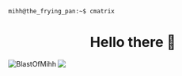 

<!--
**BlastOfMihh/BlastOfMihh** is a ✨ _special_ ✨ repository because its `README.md` (this file) appears on your GitHub profile.

Here are some ideas to get you started:

- 🔭 I’m currently working on ...
- 🌱 I’m currently learning ...
- 👯 I’m looking to collaborate on ...
- 🤔 I’m looking for help with ...
- 💬 Ask me about ...
- 📫 How to reach me: ...
- 😄 Pronouns: ...
- ⚡ Fun fact: ...
-->

```console
mihh@the_frying_pan:~$ cmatrix
```

<h1 align="center"> Hello there 👋 </h1>

<img align="left" src="https://github-readme-stats.vercel.app/api/top-langs?username=BlastOfMihh&show_icons=true&theme=dark&locale=en&layout=compact" alt="BlastOfMihh" />


![](https://komarev.com/ghpvc/?username=BlastOfMihh&style=flat&color=770058&label=visitors)

